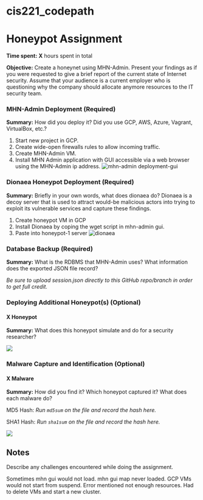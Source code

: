 # cis221_codepath

# Honeypot Assignment

**Time spent:** **X** hours spent in total

**Objective:** Create a honeynet using MHN-Admin. Present your findings as if you were requested to give a brief report of the current state of Internet security. Assume that your audience is a current employer who is questioning why the company should allocate anymore resources to the IT security team.

### MHN-Admin Deployment (Required)

**Summary:** How did you deploy it? Did you use GCP, AWS, Azure, Vagrant, VirtualBox, etc.?
1. Start new project in GCP.
2. Create wide-open firewalls rules to allow incoming traffic.
3. Create MHN-Admin VM.
4. Install MHN Admin application with GUI accessible via a web browser using the MHN-Admin ip address.
![mhn-admin deployment-gui](https://user-images.githubusercontent.com/98624766/166303962-8e4fa917-d101-4dab-8f5c-6d4fbccec66f.gif)

### Dionaea Honeypot Deployment (Required)

**Summary:** Briefly in your own words, what does dionaea do?
Dionaea is a decoy server that is used to attract would-be malicious actors into trying to exploit its vulnerable services and capture these findings.
1. Create honeypot VM in GCP
2. Install Dionaea by coping the wget script in mhn-admin gui.
3. Paste into honeypot-1 server
![dionaea](https://user-images.githubusercontent.com/98624766/166306537-b3ff4787-05d2-4159-980d-475d07ff1c1e.gif)

### Database Backup (Required) 

**Summary:** What is the RDBMS that MHN-Admin uses? What information does the exported JSON file record?

*Be sure to upload session.json directly to this GitHub repo/branch in order to get full credit.*

### Deploying Additional Honeypot(s) (Optional)

#### X Honeypot

**Summary:** What does this honeypot simulate and do for a security researcher?

<img src="x-honeypot.gif">

### Malware Capture and Identification (Optional)

#### X Malware

**Summary:** How did you find it? Which honeypot captured it? What does each malware do?

MD5 Hash: *Run `md5sum` on the file and record the hash here.*

SHA1 Hash: *Run `sha1sum` on the file and record the hash here.*

<img src="x-malware.gif">

## Notes

Describe any challenges encountered while doing the assignment.

Sometimes mhn gui would not load. 
mhn gui map never loaded.
GCP VMs would not start from suspend. Error mentioned not enough resources. Had to delete VMs and start a new cluster. 

